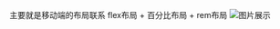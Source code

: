 主要就是移动端的布局联系
flex布局 + 百分比布局 + rem布局
![图片展示](http://p82ue350h.bkt.clouddn.com/image/The-mobile-terminal-JD/jd.png)


